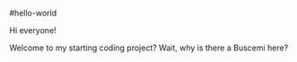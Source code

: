 #hello-world

Hi everyone!

Welcome to my starting coding project?
Wait, why is there a Buscemi here?
